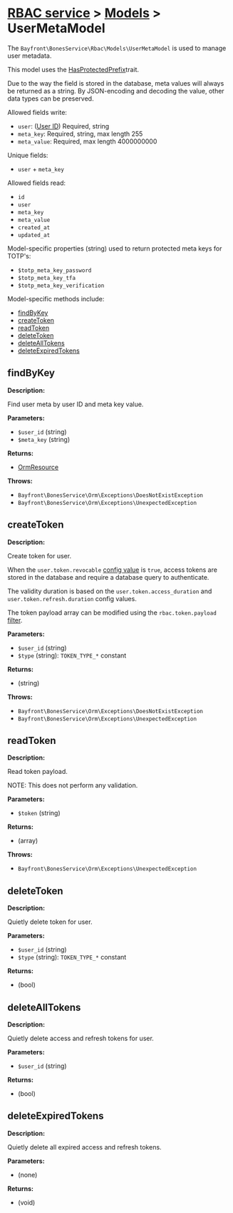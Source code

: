 # [RBAC service](../README.md) > [Models](README.md) > UserMetaModel

The `Bayfront\BonesService\Rbac\Models\UserMetaModel` is used to manage user metadata.

This model uses the [HasProtectedPrefix](../traits/hasprotectedprefix.md)trait.

Due to the way the field is stored in the database, meta values will always be returned as a string.
By JSON-encoding and decoding the value, other data types can be preserved.

Allowed fields write:

- `user`: ([User ID](users.md)) Required, string
- `meta_key`: Required, string, max length 255
- `meta_value`: Required, max length 4000000000

Unique fields:

- `user` + `meta_key`

Allowed fields read:

- `id`
- `user`
- `meta_key`
- `meta_value`
- `created_at`
- `updated_at`

Model-specific properties (string) used to return protected meta keys for TOTP's:

- `$totp_meta_key_password`
- `$totp_meta_key_tfa`
- `$totp_meta_key_verification`

Model-specific methods include:


- [findByKey](#findbykey)
- [createToken](#createtoken)
- [readToken](#readtoken)
- [deleteToken](#deletetoken)
- [deleteAllTokens](#deletealltokens)
- [deleteExpiredTokens](#deleteexpiredtokens)

## findByKey

**Description:**

Find user meta by user ID and meta key value.

**Parameters:**

- `$user_id` (string)
- `$meta_key` (string)

**Returns:**

- [OrmResource](https://github.com/bayfrontmedia/bones-service-orm/blob/master/docs/ormresource.md)

**Throws:**

- `Bayfront\BonesService\Orm\Exceptions\DoesNotExistException`
- `Bayfront\BonesService\Orm\Exceptions\UnexpectedException`

## createToken

**Description:**

Create token for user.

When the `user.token.revocable` [config value](../setup.md#configuration) is `true`, access tokens are stored in the database and require a database
query to authenticate.

The validity duration is based on the `user.token.access_duration` and `user.token.refresh.duration` config values.

The token payload array can be modified using the `rbac.token.payload` [filter](../filters.md).

**Parameters:**

- `$user_id` (string)
- `$type` (string): `TOKEN_TYPE_*` constant

**Returns:**

- (string)

**Throws:**

- `Bayfront\BonesService\Orm\Exceptions\DoesNotExistException`
- `Bayfront\BonesService\Orm\Exceptions\UnexpectedException`

## readToken

**Description:**

Read token payload.

NOTE: This does not perform any validation.

**Parameters:**

- `$token` (string)

**Returns:**

- (array)

**Throws:**

- `Bayfront\BonesService\Orm\Exceptions\UnexpectedException`

## deleteToken

**Description:**

Quietly delete token for user.

**Parameters:**

- `$user_id` (string)
- `$type` (string): `TOKEN_TYPE_*` constant

**Returns:**

- (bool)

## deleteAllTokens

**Description:**

Quietly delete access and refresh tokens for user.

**Parameters:**

- `$user_id` (string)

**Returns:**

- (bool)

## deleteExpiredTokens

**Description:**

Quietly delete all expired access and refresh tokens.

**Parameters:**

- (none)

**Returns:**

- (void)
